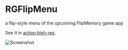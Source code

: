 RGFlipMenu
==========

a flip-style menu of the upcoming FlipMemory game app

See it in [action high-res](http://bit.ly/LUJOwB).

![Screenshot](http://bit.ly/1lCRhxF)
